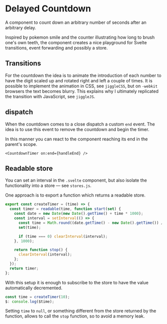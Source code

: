 # Delayed Countdown

A component to count down an arbitrary number of seconds after an arbitrary delay.

Inspired by pokemon smile and the counter illustrating how long to brush one's own teeth, the component creates a nice playground for Svelte transitions, event forwarding and possibly a store.

## Transitions

For the countdown the idea is to animate the introduction of each number to have the digit scaled up and rotated right and left a couple of times. It is possible to implement the animation in CSS, see `jiggleCSS`, but on `-webkit` browsers the text becomes blurry. This explains why I ultimately replicated the transition with JavaScript, see `jiggleJS`.

## dispatch

When the countdown comes to a close dispatch a custom `end` event. The idea is to use this event to remove the countdown and begin the timer.

In this manner you can react to the component reaching its end in the parent's scope.

```svelte
<CountdownTimer on:end={handleEnd} />
```

## Readable store

You can set an interval in the `.svelte` component, but also isolate the functionality into a store — see `stores.js`.

One approach is to export a function which returns a readable store.

```js
export const createTimer = (time) => {
  const timer = readable(time, function start(set) {
    const date = new Date(new Date().getTime() + time * 1000);
    const interval = setInterval(() => {
      const time = Math.round((date.getTime() - new Date().getTime()) / 1000);
      set(time);

      if (time === 0) clearInterval(interval);
    }, 1000);

    return function stop() {
      clearInterval(interval);
    };
  });
  return timer;
};
```

With this setup it is enough to subscribe to the store to have the value automatically decremented.

```js
const time = createTimer(10);
$: console.log($time);
```

Setting `time` to `null`, or something different from the store returned by the function, allows to call the `stop` function, so to avoid a memory leak.
